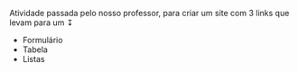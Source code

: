 Atividade passada pelo nosso professor, para criar um site com 3 links que levam para um ↧
<ul>
<li>Formulário</li>
<li>Tabela</li>  
<li>Listas</li>
</ul>
